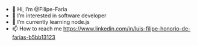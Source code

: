 - 👋 Hi, I’m @Filipe-Faria
- 👀 I’m interested in software developer
- 🌱 I’m currently learning node.js
- 📫 How to reach me https://www.linkedin.com/in/luis-filipe-honorio-de-farias-b5bb13123

<!---
Filipe-Faria/Filipe-Faria is a ✨ special ✨ repository because its `README.md` (this file) appears on your GitHub profile.
You can click the Preview link to take a look at your changes.
--->
